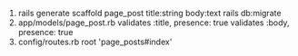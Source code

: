 1.  rails generate scaffold page_post title:string body:text
    rails db:migrate
2.  app/models/page_post.rb
    validates :title, presence: true
    validates :body, presence: true
3.  config/routes.rb
    root 'page_posts#index'
  
